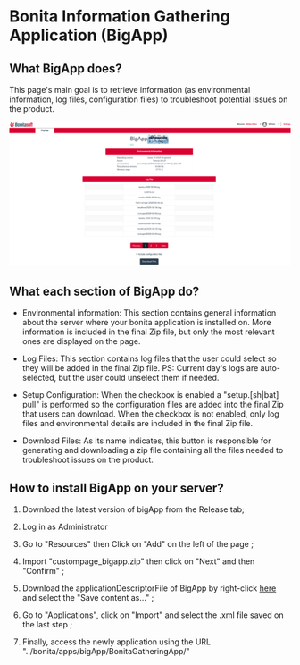 # Bonita Information Gathering Application (BigApp)


## What BigApp does?

This page's main goal is to retrieve information (as environmental information, log files, configuration files) to troubleshoot potential issues on the product.

<img src="ScreenshotBigApp.png"/>

## What each section of BigApp do?
* Environmental information:
This section contains general information about the server where your bonita application is installed on. More information is included in the final Zip file, but only the most relevant ones are displayed on the page.
* Log Files:
This section contains log files that the user could select so they will be added in the final Zip file. PS: Current day's logs are auto-selected, but the user could unselect them if needed.
* Setup Configuration:
When the checkbox is enabled a "setup.[sh|bat] pull" is performed so the configuration files are added into the final Zip that users can download. When the checkbox is not enabled, only log files and environmental details are included in the final Zip file.

* Download Files:
As its name indicates, this button is responsible for generating and downloading a zip file containing all the files needed to troubleshoot issues on the product.

## How to install BigApp on your server?

1) Download the latest version of bigApp from the Release tab;

2) Log in as Administrator

3) Go to "Resources" then Click on "Add" on the left of the page ;

4) Import "custompage_bigapp.zip" then click on "Next" and then "Confirm" ;

5) Download the applicationDescriptorFile of BigApp by right-click [here](https://raw.githubusercontent.com/Bonitasoft-Community/page_bigApp/master/BigAppApplicationDescriptorFile.xml) and select the "Save content as..." ;

6) Go to "Applications", click on "Import" and select the .xml file saved on the last step ;

7) Finally, access the newly application using the URL "../bonita/apps/bigApp/BonitaGatheringApp/"
